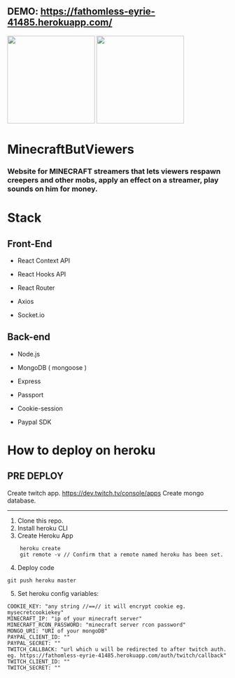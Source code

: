 ## DEMO: https://fathomless-eyrie-41485.herokuapp.com/

<img src = "https://imgur.com/pmwrgXb.png" width ="200" /> <img src = "https://imgur.com/Y9PecPX.png" width ="200" />

# MinecraftButViewers

### Website for MINECRAFT streamers that lets viewers respawn creepers and other mobs, apply an effect on a streamer, play sounds on him for money.

# Stack

## Front-End

- React Context API

- React Hooks API

- React Router

- Axios

- Socket.io

## Back-end

- Node.js

- MongoDB ( mongoose )

- Express

- Passport

- Cookie-session

- Paypal SDK

# How to deploy on heroku

## PRE DEPLOY

Create twitch app. https://dev.twitch.tv/console/apps
Create mongo database.

---

1. Clone this repo.
2. Install heroku CLI
3. Create Heroku App

```
    heroku create
    git remote -v // Confirm that a remote named heroku has been set.
```

4. Deploy code

```
git push heroku master
```

5. Set heroku config variables:

```
COOKIE_KEY: "any string //==// it will encrypt cookie eg. mysecretcookiekey"
MINECRAFT_IP: "ip of your minecraft server"
MINECRAFT_RCON_PASSWORD: "minecraft server rcon password"
MONGO_URI: "URI of your mongoDB"
PAYPAL_CLIENT_ID: ""
PAYPAL_SECRET: ""
TWITCH_CALLBACK: "url which u will be redirected to after twitch auth. eg. https://fathomless-eyrie-41485.herokuapp.com/auth/twitch/callback"
TWITCH_CLIENT_ID: ""
TWITCH_SECRET: ""

```
